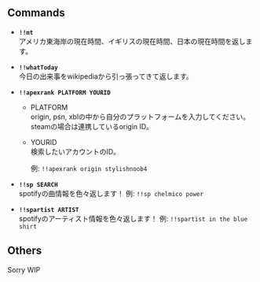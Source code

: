 ## Commands
- **`!!mt`**  
アメリカ東海岸の現在時間、イギリスの現在時間、日本の現在時間を返します。

- **`!!whatToday`**  
今日の出来事をwikipediaから引っ張ってきて返します。

- **`!!apexrank PLATFORM YOURID`**  
  - PLATFORM  
  origin, psn, xblの中から自分のプラットフォームを入力してください。steamの場合は連携しているorigin ID。

  - YOURID  
  検索したいアカウントのID。

    例: `!!apexrank origin stylishnoob4`

- **`!!sp SEARCH`**  
spotifyの曲情報を色々返します！
例: `!!sp chelmico power`

- **`!!spartist ARTIST`**  
spotifyのアーティスト情報を色々返します！  例: `!!spartist in the blue shirt`


## Others
Sorry WIP
